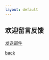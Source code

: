 ```yaml
---
layout: default
---
```


## 欢迎留言反馈

<a href="mailto:sunyata.peng@foxmail.com?subject=Hello%20again">发送邮件</a>

[back](https://sunyata000.github.io/index.html)
